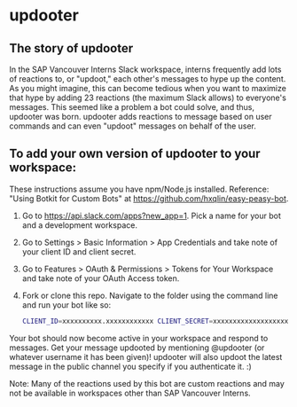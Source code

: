 # updooter

## The story of updooter

In the SAP Vancouver Interns Slack workspace, interns frequently add lots of reactions to, or "updoot," each other's messages to hype up the content. As you might imagine, this can become tedious when you want to maximize that hype by adding 23 reactions (the maximum Slack allows) to everyone's messages. This seemed like a problem a bot could solve, and thus, updooter was born. updooter adds reactions to message based on user commands and can even "updoot" messages on behalf of the user.

## To add your own version of updooter to your workspace:

These instructions assume you have npm/Node.js installed. Reference: "Using Botkit for Custom Bots" at https://github.com/hxqlin/easy-peasy-bot. 

1. Go to https://api.slack.com/apps?new_app=1. Pick a name for your bot and a development workspace.
2. Go to Settings > Basic Information > App Credentials and take note of your client ID and client secret.
3. Go to Features > OAuth & Permissions > Tokens for Your Workspace and take note of your OAuth Access token. 
4. Fork or clone this repo. Navigate to the folder using the command line and run your bot like so:

    ```bash
    CLIENT_ID=xxxxxxxxxx.xxxxxxxxxxxx CLIENT_SECRET=xxxxxxxxxxxxxxxxxxxxxxxxxxxxxxx SLACK_API_TOKEN=xoxp-xxxxxxxxxxx-xxxxxxxxxxx-xxxxxxxxxxx-xxxxxxxxxxxxxxxxxx npm start
    ```

Your bot should now become active in your workspace and respond to messages. Get your message updooted by mentioning @updooter (or whatever username it has been given)! updooter will also updoot the latest message in the public channel you specify if you authenticate it. :)

Note: Many of the reactions used by this bot are custom reactions and may not be available in workspaces other than SAP Vancouver Interns.
